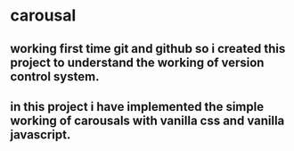 # carousal
## working first time git and github so i created this project to understand the working of version control system.
## in this project i have implemented the simple working of carousals with vanilla css and vanilla javascript.
